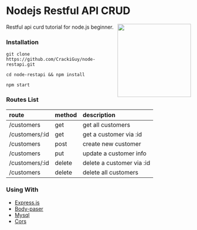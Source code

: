 # Nodejs Restful API CRUD
Restful api curd tutorial for node.js beginner.
<img align='right' src="https://media.giphy.com/media/SAOe8gWe93k26DdyGe/giphy.gif" width="200">
### Installation

```
git clone https://github.com/CrackiGuy/node-restapi.git
```

```
cd node-restapi && npm install
```
```
npm start
```

### Routes List
|route    |method   |description
|:----|:----|:----|
|/customers| get     |get all customers
|/customers/:id|get  |get a customer via :id
|/customers| post    |create new customer
|/customers| put     |update a customer info
|/customers/:id| delete    |delete a customer via :id
|/customers |delete  |delete all customers

### Using With
* [Express.js](https://expressjs.com)
* [Body-paser](https://www.npmjs.com/package/body-parser)
* [Mysql](https://www.npmjs.com/package/mysql)
* [Cors](https://www.npmjs.com/package/cors)
